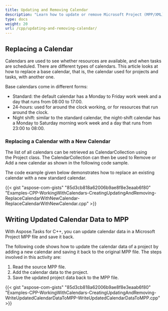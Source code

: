 ```yaml
---
title: Updating and Removing Calendar
description: "Learn how to update or remove Microsoft Project (MPP/XML) calendars using Aspose.Tasks for C++."
type: docs
weight: 20
url: /cpp/updating-and-removing-calendar/
---
```


## **Replacing a Calendar**
Calendars are used to see whether resources are available, and when tasks are scheduled. There are different types of calendars. This article looks at how to replace a base calendar, that is, the calendar used for projects and tasks, with another one.

Base calendars come in different forms:

- Standard: the default calendar has a Monday to Friday work week and a day that runs from 08:00 to 17:00.
- 24-hours: used for around the clock working, or for resources that run around the clock.
- Night shift: similar to the standard calendar, the night-shift calendar has a Monday to Saturday morning work week and a day that runs from 23:00 to 08:00.

### **Replacing a Calendar with a New Calendar**
The list of all calendars can be retrieved as CalendarCollection using the Project class. The CalendarCollection can then be used to Remove or Add a new calendar as shown in the following code sample.

The code example given below demonstrates how to replace an existing calendar with a new standard calendar.

{{< gist "aspose-com-gists" "85d3cb818a62006b9ae8f8e3eaab6f80" "Examples-CPP-WorkingWithCalendars-CreatingUpdatingAndRemoving-ReplaceCalendarWithNewCalendar-ReplaceCalendarWithNewCalendar.cpp" >}}

## **Writing Updated Calendar Data to MPP**
With Aspose.Tasks for C++, you can update calendar data in a Microsoft Project MPP file and save it back.

The following code shows how to update the calendar data of a project by adding a new calendar and saving it back to the original MPP file. The steps involved in this activity are:

1. Read the source MPP file.
2. Add the calendar data to the project.
3. Save the updated project data back to the MPP file.

{{< gist "aspose-com-gists" "85d3cb818a62006b9ae8f8e3eaab6f80" "Examples-CPP-WorkingWithCalendars-CreatingUpdatingAndRemoving-WriteUpdatedCalendarDataToMPP-WriteUpdatedCalendarDataToMPP.cpp" >}}
